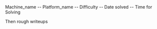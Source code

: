 Machine_name -- Platform_name -- Difficulty -- Date solved -- Time for Solving

Then rough writeups 
